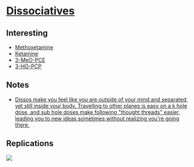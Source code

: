 # [Dissociatives](https://psychonautwiki.org/w/index.php?title=Dissociative)
## Interesting
- [Methoxetamine](https://psychonautwiki.org/w/index.php?title=Methoxetamine)
- [Ketamine](https://psychonautwiki.org/wiki/Ketamine)
- [3-MeO-PCE](https://psychonautwiki.org/wiki/3-MeO-PCE)
- [3-HO-PCP](https://psychonautwiki.org/wiki/3-HO-PCP)

## Notes
- [Dissos make you feel like you are outside of your mind and separated, yet still inside your body. Travelling to other planes is easy on a k hole dose, and sub hole doses make following "thought threads" easier, leading you to new ideas sometimes without realizing you're going there.](https://www.reddit.com/r/Psychonaut/comments/82olpw/difference_between_ketamine_and_shrooms_or/)

## Replications
![](http://1.bp.blogspot.com/_evYiKT_FCLo/TKT2kPYrhNI/AAAAAAAABL8/MMmEM56mVEM/s1600/Cartesian_TheaterW.jpg)